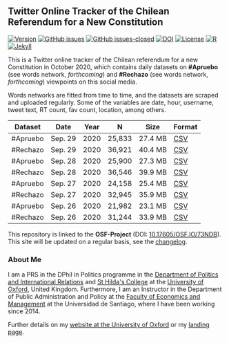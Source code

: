 ## Twitter Online Tracker of the Chilean Referendum for a New Constitution

[![Version](https://img.shields.io/badge/version-v0.2.2-blue.svg)](https://github.com/bgonzalezbustamante/twConstitution/blob/master/changelog.txt) [![GitHub issues](https://img.shields.io/github/issues/bgonzalezbustamante/twConstitution.svg)](https://github.com/bgonzalezbustamante/twConstitution/issues/) [![GitHub issues-closed](https://img.shields.io/github/issues-closed/bgonzalezbustamante/twConstitution.svg)](https://github.com/bgonzalezbustamante/twConstitution/issues?q=is%3Aissue+is%3Aclosed) [![DOI](https://img.shields.io/badge/DOI-10.17605%2FOSF.IO%2F73NDB-blue)](http://doi.org/10.17605/OSF.IO/73NDB) [![License](https://img.shields.io/badge/license-CC--BY--4.0-black)](https://github.com/bgonzalezbustamante/twConstitution/blob/master/LICENSE.txt) [![R](https://img.shields.io/badge/made%20with-R%20v4.0.2-1f425f.svg)](https://cran.r-project.org/) [![Jekyll](https://img.shields.io/badge/made%20with-Jekyll-1f425f.svg)](https://jekyllrb.com/)

This is a Twitter online tracker of the Chilean referendum for a new Constitution in October 2020, which contains daily datasets on **#Apruebo** (see words network, *forthcoming*) and **#Rechazo** (see words network, *forthcoming*) viewpoints on this social media. 

Words networks are fitted from time to time, and the datasets are scraped and uploaded regularly. Some of the variables are date, hour, username, tweet text, RT count, fav count, location, among others.

| Dataset | Date | Year | N | Size | Format |
| --- | --- | --- | --- | --- | --- |
| #Apruebo | Sep. 29 | 2020 | 25,833 | 27.4 MB | [CSV](https://raw.githubusercontent.com/bgonzalezbustamante/twConstitution/master/dataCollection/20200929_twApruebo.csv) |
| #Rechazo | Sep. 29 | 2020 | 36,921 | 40.4 MB | [CSV](https://raw.githubusercontent.com/bgonzalezbustamante/twConstitution/master/dataCollection/20200929_twRechazo.csv) |
| #Apruebo | Sep. 28 | 2020 | 25,900 | 27.3 MB | [CSV](https://raw.githubusercontent.com/bgonzalezbustamante/twConstitution/master/dataCollection/20200928_twApruebo.csv) |
| #Rechazo | Sep. 28 | 2020 | 36,546 | 39.9 MB | [CSV](https://raw.githubusercontent.com/bgonzalezbustamante/twConstitution/master/dataCollection/20200928_twRechazo.csv) |
| #Apruebo | Sep. 27 | 2020 | 24,158 | 25.4 MB | [CSV](https://raw.githubusercontent.com/bgonzalezbustamante/twConstitution/master/dataCollection/20200927_twApruebo.csv) |
| #Rechazo | Sep. 27 | 2020 | 32,945 | 35.9 MB | [CSV](https://raw.githubusercontent.com/bgonzalezbustamante/twConstitution/master/dataCollection/20200927_twRechazo.csv) |
| #Apruebo | Sep. 26 | 2020 | 21,982 | 23.1 MB | [CSV](https://raw.githubusercontent.com/bgonzalezbustamante/twConstitution/master/dataCollection/20200926_twApruebo.csv) |
| #Rechazo | Sep. 26 | 2020 | 31,244 | 33.9 MB | [CSV](https://raw.githubusercontent.com/bgonzalezbustamante/twConstitution/master/dataCollection/20200926_twRechazo.csv) |

This repository is linked to the **OSF-Project** (DOI: [10.17605/OSF.IO/73NDB](http://doi.org/10.17605/OSF.IO/73NDB)). This site will be updated on a regular basis, see the [changelog](https://github.com/bgonzalezbustamante/twConstitution/blob/master/changelog.txt).

### About Me

I am a PRS in the DPhil in Politics programme in the [Department of Politics and International Relations](https://www.politics.ox.ac.uk/) and [St Hilda's College](https://www.sthildas.ox.ac.uk/) at the [University of Oxford](http://www.ox.ac.uk/), United Kingdom. Furthermore, I am an Instructor in the Department of Public Administration and Policy at the [Faculty of Economics and Management](https://fae.usach.cl/) at the Universidad de Santiago, where I have been working since 2014. 

Further details on my [website at the University of Oxford](http://users.ox.ac.uk/~shil5311/) or my [landing page](https://bgonzalezbustamante.com/).
